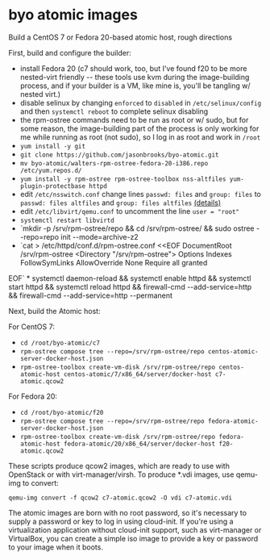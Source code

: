 byo atomic images
================

Build a CentOS 7 or Fedora 20-based atomic host, rough directions

First, build and configure the builder:

* install Fedora 20 (c7 should work, too, but I've found f20 to be more nested-virt friendly -- these tools use kvm during the image-building process, and if your builder is a VM, like mine is, you'll be tangling w/ nested virt.)
* disable selinux by changing `enforced` to `disabled` in `/etc/selinux/config` and then `systemctl reboot` to complete selinux disabling
* the rpm-ostree commands need to be run as root or w/ sudo, but for some reason, the image-building part of the process is only working for me while running as root (not sudo), so I log in as root and work in `/root`
* `yum install -y git`
* `git clone https://github.com/jasonbrooks/byo-atomic.git`
* `mv byo-atomic/walters-rpm-ostree-fedora-20-i386.repo /etc/yum.repos.d/`
* `yum install -y rpm-ostree rpm-ostree-toolbox nss-altfiles yum-plugin-protectbase httpd`
* edit `/etc/nsswitch.conf` change lines `passwd: files` and `group: files` to `passwd: files altfiles` and `group: files altfiles` [(details)](https://github.com/projectatomic/rpm-ostree)
* edit `/etc/libvirt/qemu.conf` to uncomment the line `user = "root"`
* `systemctl restart libvirtd`
* `mkdir -p /srv/rpm-ostree/repo && cd /srv/rpm-ostree/ && sudo ostree --repo=repo init --mode=archive-z2
* `cat > /etc/httpd/conf.d/rpm-ostree.conf <<EOF
DocumentRoot /srv/rpm-ostree
<Directory "/srv/rpm-ostree">
Options Indexes FollowSymLinks
AllowOverride None
Require all granted
</Directory>
EOF`
* systemctl daemon-reload &&
systemctl enable httpd &&
systemctl start httpd &&
systemctl reload httpd &&
firewall-cmd --add-service=http &&
firewall-cmd --add-service=http --permanent

Next, build the Atomic host:

For CentOS 7:

* `cd /root/byo-atomic/c7` 
* `rpm-ostree compose tree --repo=/srv/rpm-ostree/repo centos-atomic-server-docker-host.json`
* `rpm-ostree-toolbox create-vm-disk /srv/rpm-ostree/repo centos-atomic-host centos-atomic/7/x86_64/server/docker-host c7-atomic.qcow2`

For Fedora 20:

* `cd /root/byo-atomic/f20`
* `rpm-ostree compose tree --repo=/srv/rpm-ostree/repo fedora-atomic-server-docker-host.json`
* `rpm-ostree-toolbox create-vm-disk /srv/rpm-ostree/repo fedora-atomic-host fedora-atomic/20/x86_64/server/docker-host f20-atomic.qcow2`

These scripts produce qcow2 images, which are ready to use with OpenStack or with virt-manager/virsh. To produce *.vdi images, use qemu-img to convert:

`qemu-img convert -f qcow2 c7-atomic.qcow2 -O vdi c7-atomic.vdi`

The atomic images are born with no root password, so it's necessary to supply a password or key to log in using cloud-init. If you're using a virtualization application without cloud-init support, such as virt-manager or VirtualBox, you can create a simple iso image to provide a key or password to your image when it boots.


